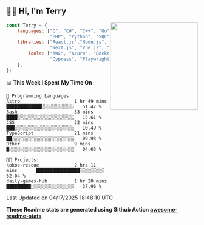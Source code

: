 <h2>👋🏻 Hi, I'm Terry</h2>

<img align='right' src="https://media.giphy.com/media/fkZukR450RQ1qnGaq9/giphy.gif" width="230">

```javascript
const Terry = {
    languages: ["C", "C#", "C++", "Go", "Java", "Javascript",
                "PHP", "Python", "SQL", "Typescript"],
    libraries: ["React.js","Node.js", ".Net", "Express.js",
                "Next.js", "Vue.js", "Astro.js", "CUDA"],
        Tools: ["AWS", "Azure", "Docker🐳", "Git", "Figma",
                "Cypress", "Playwright", "Postman", "Jira"],
    },
};
```
<!--START_SECTION:waka-->
📊 **This Week I Spent My Time On** 

```text
💬 Programming Languages: 
Astro                    1 hr 49 mins        █████████████░░░░░░░░░░░░   51.47 % 
Bash                     33 mins             ████░░░░░░░░░░░░░░░░░░░░░   15.61 % 
CSS                      22 mins             ███░░░░░░░░░░░░░░░░░░░░░░   10.49 % 
TypeScript               21 mins             ██░░░░░░░░░░░░░░░░░░░░░░░   09.93 % 
Other                    9 mins              █░░░░░░░░░░░░░░░░░░░░░░░░   04.63 % 

🐱‍💻 Projects: 
kokos-rescue             2 hrs 11 mins       ████████████████░░░░░░░░░   62.04 % 
daily-games-hub          1 hr 20 mins        █████████░░░░░░░░░░░░░░░░   37.96 % 
```


 Last Updated on 04/17/2025 18:48:10 UTC
<!--END_SECTION:waka-->

**These Readme stats are generated using Github Action [awesome-readme-stats](https://github.com/anmol098/waka-readme-stats)**
